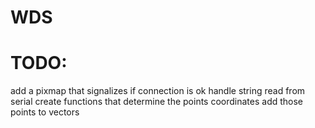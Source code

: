 # WDS
# TODO:
add a pixmap that signalizes if connection is ok
handle string read from serial
create functions that determine the points coordinates
add those points to vectors
